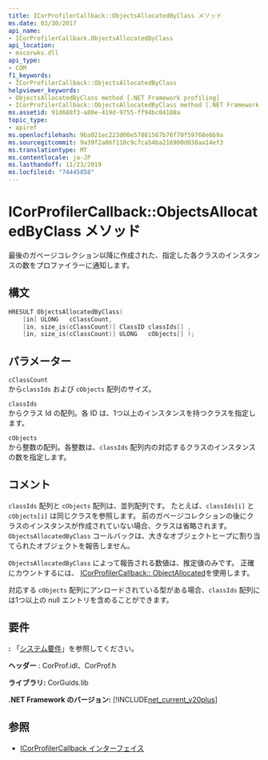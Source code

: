 ```yaml
---
title: ICorProfilerCallback::ObjectsAllocatedByClass メソッド
ms.date: 03/30/2017
api_name:
- ICorProfilerCallback.ObjectsAllocatedByClass
api_location:
- mscorwks.dll
api_type:
- COM
f1_keywords:
- ICorProfilerCallback::ObjectsAllocatedByClass
helpviewer_keywords:
- ObjectsAllocatedByClass method [.NET Framework profiling]
- ICorProfilerCallback::ObjectsAllocatedByClass method [.NET Framework profiling]
ms.assetid: 91d688f3-a80e-419d-9755-ff94bc04188a
topic_type:
- apiref
ms.openlocfilehash: 9ba021ec223d00e57081567b76f70f59768e6b9a
ms.sourcegitcommit: 9a39f2a06f110c9c7ca54ba216900d038aa14ef3
ms.translationtype: MT
ms.contentlocale: ja-JP
ms.lasthandoff: 11/23/2019
ms.locfileid: "74445858"
---
```

# <a name="icorprofilercallbackobjectsallocatedbyclass-method"></a>ICorProfilerCallback::ObjectsAllocatedByClass メソッド
最後のガベージコレクション以降に作成された、指定した各クラスのインスタンスの数をプロファイラーに通知します。  
  
## <a name="syntax"></a>構文  
  
```cpp  
HRESULT ObjectsAllocatedByClass(  
    [in] ULONG   cClassCount,  
    [in, size_is(cClassCount)] ClassID classIds[] ,  
    [in, size_is(cClassCount)] ULONG   cObjects[] );  
```  
  
## <a name="parameters"></a>パラメーター  
 `cClassCount`  
 から`classIds` および `cObjects` 配列のサイズ。  
  
 `classIds`  
 からクラス Id の配列。各 ID は、1つ以上のインスタンスを持つクラスを指定します。  
  
 `cObjects`  
 から整数の配列。各整数は、`classIds` 配列内の対応するクラスのインスタンスの数を指定します。  
  
## <a name="remarks"></a>コメント  
 `classIds` 配列と `cObjects` 配列は、並列配列です。 たとえば、`classIds[i]` と `cObjects[i]` は同じクラスを参照します。 前のガベージコレクションの後にクラスのインスタンスが作成されていない場合、クラスは省略されます。 `ObjectsAllocatedByClass` コールバックは、大きなオブジェクトヒープに割り当てられたオブジェクトを報告しません。  
  
 `ObjectsAllocatedByClass` によって報告される数値は、推定値のみです。 正確にカウントするには、 [ICorProfilerCallback:: ObjectAllocated](../../../../docs/framework/unmanaged-api/profiling/icorprofilercallback-objectallocated-method.md)を使用します。  
  
 対応する `cObjects` 配列にアンロードされている型がある場合、`classIds` 配列には1つ以上の null エントリを含めることができます。  
  
## <a name="requirements"></a>要件  
 **:** 「[システム要件](../../../../docs/framework/get-started/system-requirements.md)」を参照してください。  
  
 **ヘッダー** : CorProf.idl、CorProf.h  
  
 **ライブラリ:** CorGuids.lib  
  
 **.NET Framework のバージョン:** [!INCLUDE[net_current_v20plus](../../../../includes/net-current-v20plus-md.md)]  
  
## <a name="see-also"></a>参照

- [ICorProfilerCallback インターフェイス](../../../../docs/framework/unmanaged-api/profiling/icorprofilercallback-interface.md)
